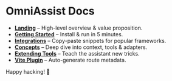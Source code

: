 # OmniAssist Docs

- **[Landing](landing.md)** – High-level overview & value proposition.
- **[Getting Started](getting-started.md)** – Install & run in 5 minutes.
- **[Integrations](integrations.md)** – Copy-paste snippets for popular frameworks.
- **[Concepts](concepts.md)** – Deep dive into context, tools & adapters.
- **[Extending Tools](extending-tools.md)** – Teach the assistant new tricks.
- **[Vite Plugin](vite-plugin.md)** – Auto-generate route metadata.

Happy hacking! 🚀
